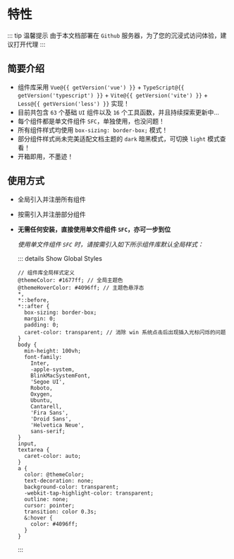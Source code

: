 # 特性

<GlobalElement />

::: tip 温馨提示
由于本文档部署在 `Github` 服务器，为了您的沉浸式访问体验，建议打开代理
:::

## 简要介绍

- 组件库采用 `Vue@{{ getVersion('vue') }}` + `TypeScript@{{ getVersion('typescript') }}` + `Vite@{{ getVersion('vite') }}` + `Less@{{ getVersion('less') }}` 实现！
- 目前共包含 `63` 个基础 `UI` 组件以及 `16` 个工具函数，并且持续探索更新中...
- 每个组件都是单文件组件 `SFC`，单独使用，也没问题！
- 所有组件样式均使用 `box-sizing: border-box;` 模式！
- 部分组件样式尚未完美适配文档主题的 `dark` 暗黑模式，可切换 `light` 模式查看！
- 开箱即用，不墨迹！

## 使用方式

- 全局引入并注册所有组件
- 按需引入并注册部分组件
- **无需任何安装，直接使用单文件组件 `SFC`，亦可一步到位**

  *使用单文件组件 `SFC` 时，请按需引入如下所示组件库默认全局样式：*

  ::: details Show Global Styles

  ```less
  // 组件库全局样式定义
  @themeColor: #1677ff; // 全局主题色
  @themeHoverColor: #4096ff; // 主题色悬浮态
  *,
  *::before,
  *::after {
    box-sizing: border-box;
    margin: 0;
    padding: 0;
    caret-color: transparent; // 消除 win 系统点击后出现插入光标闪烁的问题
  }
  body {
    min-height: 100vh;
    font-family:
      Inter,
      -apple-system,
      BlinkMacSystemFont,
      'Segoe UI',
      Roboto,
      Oxygen,
      Ubuntu,
      Cantarell,
      'Fira Sans',
      'Droid Sans',
      'Helvetica Neue',
      sans-serif;
  }
  input,
  textarea {
    caret-color: auto;
  }
  a {
    color: @themeColor;
    text-decoration: none;
    background-color: transparent;
    -webkit-tap-highlight-color: transparent;
    outline: none;
    cursor: pointer;
    transition: color 0.3s;
    &:hover {
      color: #4096ff;
    }
  }
  ```
  
  :::

<script setup lang="ts">
import pkg from '../../package.json'

const dependencies = pkg.dependencies
const devDependencies = pkg.devDependencies
function getVersion (target: string): string {
  for (let name of Object.keys(dependencies)) {
    if (name === target) {
      return dependencies[name].replace('^', '')
    }
  }
  for (let name of Object.keys(devDependencies)) {
    if (name === target) {
      return devDependencies[name].replace('^', '')
    }
  }
  return ''
}
</script>
